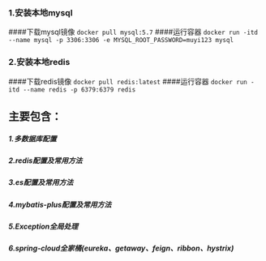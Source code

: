 ### 1.安装本地mysql
####下载mysql镜像
`docker pull mysql:5.7`
####运行容器
`docker run -itd --name mysql -p 3306:3306 -e MYSQL_ROOT_PASSWORD=muyi123 mysql`


### 2.安装本地redis
####下载redis镜像
`docker pull redis:latest`
####运行容器
`docker run -itd --name redis -p 6379:6379 redis`


## 主要包含：
##### 1.多数据库配置
##### 2.redis配置及常用方法
##### 3.es配置及常用方法
##### 4.mybatis-plus配置及常用方法
##### 5.Exception全局处理
##### 6.spring-cloud全家桶(eureka、getaway、feign、ribbon、hystrix)
##### 

